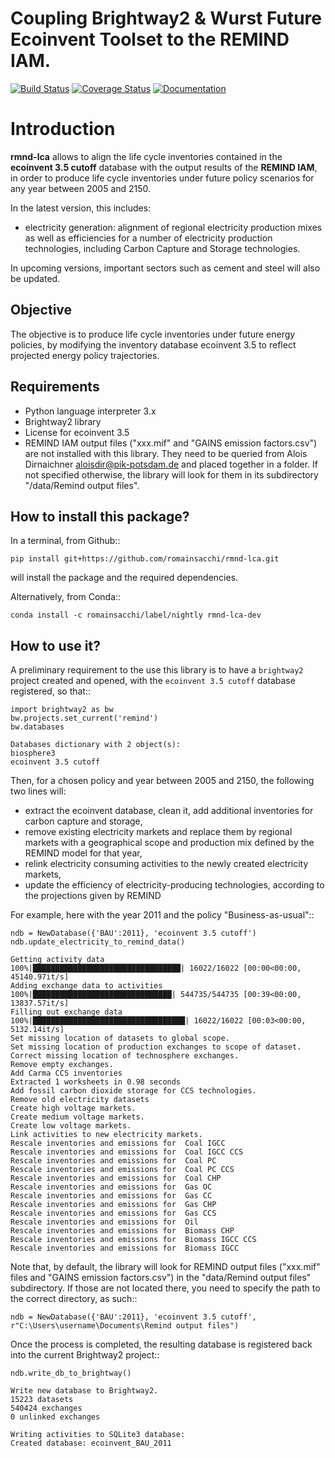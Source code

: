 # Coupling Brightway2 & Wurst Future Ecoinvent Toolset to the REMIND IAM.

[![Build Status](https://travis-ci.org/romainsacchi/rmnd-lca.svg?branch=master)](https://travis-ci.org/romainsacchi/rmnd-lca) [![Coverage Status](https://coveralls.io/repos/github/romainsacchi/rmnd-lca/badge.svg?branch=master)](https://coveralls.io/github/romainsacchi/rmnd-lca?branch=master) [![Documentation](https://readthedocs.org/projects/rmnd-lca/badge/?version=latest)](https://rmnd-lca.readthedocs.io/en/latest/)


Introduction
============

**rmnd-lca** allows to align the life cycle inventories contained in the **ecoinvent 3.5 cutoff** database with the output results of
the **REMIND IAM**, in order to produce life cycle inventories under future policy scenarios for any year between 2005
and 2150.

In the latest version, this includes:
* electricity generation: alignment of regional electricity production mixes as well as efficiencies for a number of
electricity production technologies, including Carbon Capture and Storage technologies.

In upcoming versions, important sectors such as cement and steel will also be updated.

Objective
---------

The objective is to produce life cycle inventories under future energy policies, by modifying the inventory database
ecoinvent 3.5 to reflect projected energy policy trajectories.

Requirements
------------
* Python language interpreter 3.x
* Brightway2 library
* License for ecoinvent 3.5
* REMIND IAM output files ("xxx.mif" and "GAINS emission factors.csv") are not installed with this library. They need
to be queried from Alois Dirnaichner <aloisdir@pik-potsdam.de> and placed together in a folder. If not specified
otherwise, the library will look for them in its subdirectory "/data/Remind output files".

How to install this package?
----------------------------

In a terminal, from Github::

    pip install git+https://github.com/romainsacchi/rmnd-lca.git

will install the package and the required dependencies.

Alternatively, from Conda::

    conda install -c romainsacchi/label/nightly rmnd-lca-dev

How to use it?
--------------

A preliminary requirement to the use this library is to have a `brightway2` project created and opened, with the
`ecoinvent 3.5 cutoff` database registered, so that::

    import brightway2 as bw
    bw.projects.set_current('remind')
    bw.databases

    Databases dictionary with 2 object(s):
	biosphere3
	ecoinvent 3.5 cutoff

Then, for a chosen policy and year between 2005 and 2150, the following two lines will:
* extract the ecoinvent database, clean it, add additional inventories for carbon capture and storage,
* remove existing electricity markets and replace them by regional markets with a geographical scope and production mix
  defined by the REMIND model for that year,
* relink electricity consuming activities to the newly created electricity markets,
* update the efficiency of electricity-producing technologies, according to the projections given by REMIND


For example, here with the year 2011 and the policy "Business-as-usual"::

    ndb = NewDatabase({'BAU':2011}, 'ecoinvent 3.5 cutoff')
    ndb.update_electricity_to_remind_data()

    Getting activity data
    100%|█████████████████████████████████| 16022/16022 [00:00<00:00, 45140.97it/s]
    Adding exchange data to activities
    100%|███████████████████████████████| 544735/544735 [00:39<00:00, 13837.57it/s]
    Filling out exchange data
    100%|██████████████████████████████████| 16022/16022 [00:03<00:00, 5132.14it/s]
    Set missing location of datasets to global scope.
    Set missing location of production exchanges to scope of dataset.
    Correct missing location of technosphere exchanges.
    Remove empty exchanges.
    Add Carma CCS inventories
    Extracted 1 worksheets in 0.98 seconds
    Add fossil carbon dioxide storage for CCS technologies.
    Remove old electricity datasets
    Create high voltage markets.
    Create medium voltage markets.
    Create low voltage markets.
    Link activities to new electricity markets.
    Rescale inventories and emissions for  Coal IGCC
    Rescale inventories and emissions for  Coal IGCC CCS
    Rescale inventories and emissions for  Coal PC
    Rescale inventories and emissions for  Coal PC CCS
    Rescale inventories and emissions for  Coal CHP
    Rescale inventories and emissions for  Gas OC
    Rescale inventories and emissions for  Gas CC
    Rescale inventories and emissions for  Gas CHP
    Rescale inventories and emissions for  Gas CCS
    Rescale inventories and emissions for  Oil
    Rescale inventories and emissions for  Biomass CHP
    Rescale inventories and emissions for  Biomass IGCC CCS
    Rescale inventories and emissions for  Biomass IGCC

Note that, by default, the library will look for REMIND output files ("xxx.mif" files and "GAINS emission factors.csv") in the
"data/Remind output files" subdirectory. If those are not located there, you need to specify the path to
the correct directory, as such::

    ndb = NewDatabase({'BAU':2011}, 'ecoinvent 3.5 cutoff', r"C:\Users\username\Documents\Remind output files")

Once the process is completed, the resulting database is registered back into the current Brightway2 project::

    ndb.write_db_to_brightway()

    Write new database to Brightway2.
    15223 datasets
    540424 exchanges
    0 unlinked exchanges

    Writing activities to SQLite3 database:
    Created database: ecoinvent_BAU_2011
